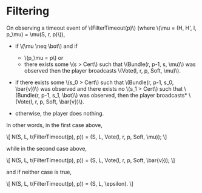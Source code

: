 # Filtering

On observing a timeout event of \\(FilterTimeout(p)\\) (where
\\(\mu = (H, H', l, p_\mu) = \mu(S, r, p)\\)),

- if \\(\mu \neq \bot\\) and if
   - \\(p_\mu = p\\) or
   - there exists some \\(s > Cert\\) such that \\(Bundle(r, p-1, s, \mu)\\) was observed
then the player broadcasts \\(Vote(I, r, p, Soft, \mu)\\).

- if there exists some \\(s_0 > Cert\\) such that \\(Bundle(r, p-1, s_0, \bar{v})\\)
was observed and there exists no \\(s_1 > Cert\\) such that \\(Bundle(r, p-1, s_1, \bot)\\)
was observed, then the player broadcasts* \\(Vote(I, r, p, Soft, \bar{v})\\).

- otherwise, the player does nothing.

In other words, in the first case above,

\\[
N(S, L, t(FilterTimeout(p), p)) = (S, L, Vote(I, r, p, Soft, \mu));
\\]

while in the second case above,

\\[
N(S, L, t(FilterTimeout(p), p)) = (S, L, Vote(I, r, p, Soft, \bar{v}));
\\]

and if neither case is true,

\\[
N(S, L, t(FilterTimeout(p), p)) = (S, L, \epsilon).
\\]